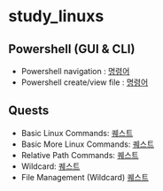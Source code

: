 # study_linuxs

## Powershell (GUI & CLI)
- Powershell navigation : [명령어](/codes/10_powershell.sh)
- Powershell create/view file : [명령어](/codes/20_control_file_dir_powershell.sh)

## Quests
- Basic Linux Commands: [퀘스트](/codes/quests/10_basic_linux_commands.md)
- Basic More Linux Commands: [퀘스트](/codes/quests/20_basic_more_linux_commands.md) 
- Relative Path Commands: [퀘스트](/codes/quests/30_relative_path_commands.md)
- Wildcard: [퀘스트](/codes/quests/40_linux_wildcard_practice.md)
- File Management (Wildcard) [퀘스트](/codes/quests/41_linux_file_management_wildcard_practice.md)